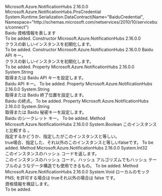 <Type Name="BaiduCredential" FullName="Microsoft.Azure.NotificationHubs.BaiduCredential">
  <TypeSignature Language="C#" Value="public class BaiduCredential : Microsoft.Azure.NotificationHubs.PnsCredential" />
  <TypeSignature Language="ILAsm" Value=".class public auto ansi beforefieldinit BaiduCredential extends Microsoft.Azure.NotificationHubs.PnsCredential" />
  <TypeSignature Language="DocId" Value="T:Microsoft.Azure.NotificationHubs.BaiduCredential" />
  <TypeSignature Language="VB.NET" Value="Public Class BaiduCredential&#xA;Inherits PnsCredential" />
  <TypeSignature Language="F#" Value="type BaiduCredential = class&#xA;    inherit PnsCredential" />
  <AssemblyInfo>
    <AssemblyName>Microsoft.Azure.NotificationHubs</AssemblyName>
    <AssemblyVersion>2.16.0.0</AssemblyVersion>
  </AssemblyInfo>
  <Base>
    <BaseTypeName>Microsoft.Azure.NotificationHubs.PnsCredential</BaseTypeName>
  </Base>
  <Interfaces />
  <Attributes>
    <Attribute>
      <AttributeName>System.Runtime.Serialization.DataContract(Name="BaiduCredential", Namespace="http://schemas.microsoft.com/netservices/2010/10/servicebus/connect")</AttributeName>
    </Attribute>
  </Attributes>
  <Docs>
    <summary>
            Baidu 資格情報を表します
            </summary>
    <remarks>To be added.</remarks>
  </Docs>
  <Members>
    <Member MemberName=".ctor">
      <MemberSignature Language="C#" Value="public BaiduCredential ();" />
      <MemberSignature Language="ILAsm" Value=".method public hidebysig specialname rtspecialname instance void .ctor() cil managed" />
      <MemberSignature Language="DocId" Value="M:Microsoft.Azure.NotificationHubs.BaiduCredential.#ctor" />
      <MemberSignature Language="VB.NET" Value="Public Sub New ()" />
      <MemberType>Constructor</MemberType>
      <AssemblyInfo>
        <AssemblyName>Microsoft.Azure.NotificationHubs</AssemblyName>
        <AssemblyVersion>2.16.0.0</AssemblyVersion>
      </AssemblyInfo>
      <Parameters />
      <Docs>
        <summary>
            <see cref="T:Microsoft.Azure.NotificationHubs.BaiduCredential" /> クラスの新しいインスタンスを初期化します。
            </summary>
        <remarks>To be added.</remarks>
      </Docs>
    </Member>
    <Member MemberName=".ctor">
      <MemberSignature Language="C#" Value="public BaiduCredential (string baiduApiKey);" />
      <MemberSignature Language="ILAsm" Value=".method public hidebysig specialname rtspecialname instance void .ctor(string baiduApiKey) cil managed" />
      <MemberSignature Language="DocId" Value="M:Microsoft.Azure.NotificationHubs.BaiduCredential.#ctor(System.String)" />
      <MemberSignature Language="VB.NET" Value="Public Sub New (baiduApiKey As String)" />
      <MemberSignature Language="F#" Value="new Microsoft.Azure.NotificationHubs.BaiduCredential : string -&gt; Microsoft.Azure.NotificationHubs.BaiduCredential" Usage="new Microsoft.Azure.NotificationHubs.BaiduCredential baiduApiKey" />
      <MemberType>Constructor</MemberType>
      <AssemblyInfo>
        <AssemblyName>Microsoft.Azure.NotificationHubs</AssemblyName>
        <AssemblyVersion>2.16.0.0</AssemblyVersion>
      </AssemblyInfo>
      <Parameters>
        <Parameter Name="baiduApiKey" Type="System.String" />
      </Parameters>
      <Docs>
        <param name="baiduApiKey">Baidu API キー。</param>
        <summary>
            <see cref="T:Microsoft.Azure.NotificationHubs.BaiduCredential" /> クラスの新しいインスタンスを初期化します。
            </summary>
        <remarks>To be added.</remarks>
      </Docs>
    </Member>
    <Member MemberName="BaiduApiKey">
      <MemberSignature Language="C#" Value="public string BaiduApiKey { get; set; }" />
      <MemberSignature Language="ILAsm" Value=".property instance string BaiduApiKey" />
      <MemberSignature Language="DocId" Value="P:Microsoft.Azure.NotificationHubs.BaiduCredential.BaiduApiKey" />
      <MemberSignature Language="VB.NET" Value="Public Property BaiduApiKey As String" />
      <MemberSignature Language="F#" Value="member this.BaiduApiKey : string with get, set" Usage="Microsoft.Azure.NotificationHubs.BaiduCredential.BaiduApiKey" />
      <MemberType>Property</MemberType>
      <AssemblyInfo>
        <AssemblyName>Microsoft.Azure.NotificationHubs</AssemblyName>
        <AssemblyVersion>2.16.0.0</AssemblyVersion>
      </AssemblyInfo>
      <ReturnValue>
        <ReturnType>System.String</ReturnType>
      </ReturnValue>
      <Docs>
        <summary>
            取得または Baidu API キーを設定します。
            </summary>
        <value>
            Baidu API キー。
            </value>
        <remarks>To be added.</remarks>
      </Docs>
    </Member>
    <Member MemberName="BaiduEndPoint">
      <MemberSignature Language="C#" Value="public string BaiduEndPoint { get; set; }" />
      <MemberSignature Language="ILAsm" Value=".property instance string BaiduEndPoint" />
      <MemberSignature Language="DocId" Value="P:Microsoft.Azure.NotificationHubs.BaiduCredential.BaiduEndPoint" />
      <MemberSignature Language="VB.NET" Value="Public Property BaiduEndPoint As String" />
      <MemberSignature Language="F#" Value="member this.BaiduEndPoint : string with get, set" Usage="Microsoft.Azure.NotificationHubs.BaiduCredential.BaiduEndPoint" />
      <MemberType>Property</MemberType>
      <AssemblyInfo>
        <AssemblyName>Microsoft.Azure.NotificationHubs</AssemblyName>
        <AssemblyVersion>2.16.0.0</AssemblyVersion>
      </AssemblyInfo>
      <ReturnValue>
        <ReturnType>System.String</ReturnType>
      </ReturnValue>
      <Docs>
        <summary>
            取得または Baidu 終了位置を設定します。
            </summary>
        <value>
            Baidu の終点。
            </value>
        <remarks>To be added.</remarks>
      </Docs>
    </Member>
    <Member MemberName="BaiduSecretKey">
      <MemberSignature Language="C#" Value="public string BaiduSecretKey { get; set; }" />
      <MemberSignature Language="ILAsm" Value=".property instance string BaiduSecretKey" />
      <MemberSignature Language="DocId" Value="P:Microsoft.Azure.NotificationHubs.BaiduCredential.BaiduSecretKey" />
      <MemberSignature Language="VB.NET" Value="Public Property BaiduSecretKey As String" />
      <MemberSignature Language="F#" Value="member this.BaiduSecretKey : string with get, set" Usage="Microsoft.Azure.NotificationHubs.BaiduCredential.BaiduSecretKey" />
      <MemberType>Property</MemberType>
      <AssemblyInfo>
        <AssemblyName>Microsoft.Azure.NotificationHubs</AssemblyName>
        <AssemblyVersion>2.16.0.0</AssemblyVersion>
      </AssemblyInfo>
      <ReturnValue>
        <ReturnType>System.String</ReturnType>
      </ReturnValue>
      <Docs>
        <summary>
            取得または Baidu 秘密キーを設定します。
            </summary>
        <value>
            Baidu のシークレット キー。
            </value>
        <remarks>To be added.</remarks>
      </Docs>
    </Member>
    <Member MemberName="Equals">
      <MemberSignature Language="C#" Value="public override bool Equals (object obj);" />
      <MemberSignature Language="ILAsm" Value=".method public hidebysig virtual instance bool Equals(object obj) cil managed" />
      <MemberSignature Language="DocId" Value="M:Microsoft.Azure.NotificationHubs.BaiduCredential.Equals(System.Object)" />
      <MemberSignature Language="VB.NET" Value="Public Overrides Function Equals (obj As Object) As Boolean" />
      <MemberSignature Language="F#" Value="override this.Equals : obj -&gt; bool" Usage="baiduCredential.Equals obj" />
      <MemberType>Method</MemberType>
      <AssemblyInfo>
        <AssemblyName>Microsoft.Azure.NotificationHubs</AssemblyName>
        <AssemblyVersion>2.16.0.0</AssemblyVersion>
      </AssemblyInfo>
      <ReturnValue>
        <ReturnType>System.Boolean</ReturnType>
      </ReturnValue>
      <Parameters>
        <Parameter Name="obj" Type="System.Object" />
      </Parameters>
      <Docs>
        <param name="obj">このインスタンスと比較する <see cref="T:System.Object" />。</param>
        <summary>
            指定するかどうか、指定した<see cref="T:System.Object" />がこのインスタンスと等しい。
            </summary>
        <returns>
          <c>true</c>場合、指定した<see cref="T:System.Object" />、それ以外のこのインスタンスと等しい<c>false</c>です。
            </returns>
        <remarks>To be added.</remarks>
      </Docs>
    </Member>
    <Member MemberName="GetHashCode">
      <MemberSignature Language="C#" Value="public override int GetHashCode ();" />
      <MemberSignature Language="ILAsm" Value=".method public hidebysig virtual instance int32 GetHashCode() cil managed" />
      <MemberSignature Language="DocId" Value="M:Microsoft.Azure.NotificationHubs.BaiduCredential.GetHashCode" />
      <MemberSignature Language="VB.NET" Value="Public Overrides Function GetHashCode () As Integer" />
      <MemberSignature Language="F#" Value="override this.GetHashCode : unit -&gt; int" Usage="baiduCredential.GetHashCode " />
      <MemberType>Method</MemberType>
      <AssemblyInfo>
        <AssemblyName>Microsoft.Azure.NotificationHubs</AssemblyName>
        <AssemblyVersion>2.16.0.0</AssemblyVersion>
      </AssemblyInfo>
      <ReturnValue>
        <ReturnType>System.Int32</ReturnType>
      </ReturnValue>
      <Parameters />
      <Docs>
        <summary>
            このインスタンスのハッシュ コードを返します。
            </summary>
        <returns>
            このインスタンスのハッシュ コード。ハッシュ アルゴリズムでもハッシュ テーブルのようなデータ構造でも使用できるもの。 
            </returns>
        <remarks>To be added.</remarks>
      </Docs>
    </Member>
    <Member MemberName="OnValidate">
      <MemberSignature Language="C#" Value="protected override void OnValidate (bool allowLocalMockPns);" />
      <MemberSignature Language="ILAsm" Value=".method familyhidebysig virtual instance void OnValidate(bool allowLocalMockPns) cil managed" />
      <MemberSignature Language="DocId" Value="M:Microsoft.Azure.NotificationHubs.BaiduCredential.OnValidate(System.Boolean)" />
      <MemberSignature Language="VB.NET" Value="Protected Overrides Sub OnValidate (allowLocalMockPns As Boolean)" />
      <MemberSignature Language="F#" Value="override this.OnValidate : bool -&gt; unit" Usage="baiduCredential.OnValidate allowLocalMockPns" />
      <MemberType>Method</MemberType>
      <AssemblyInfo>
        <AssemblyName>Microsoft.Azure.NotificationHubs</AssemblyName>
        <AssemblyVersion>2.16.0.0</AssemblyVersion>
      </AssemblyInfo>
      <ReturnValue>
        <ReturnType>System.Void</ReturnType>
      </ReturnValue>
      <Parameters>
        <Parameter Name="allowLocalMockPns" Type="System.Boolean" />
      </Parameters>
      <Docs>
        <param name="allowLocalMockPns">ローカルのモック PNS; を許可する場合は trueそれ以外の場合は false です。</param>
        <summary>
            資格情報を検証します。
            </summary>
        <remarks>To be added.</remarks>
        <exception cref="T:System.Runtime.Serialization.InvalidDataContractException" />
      </Docs>
    </Member>
  </Members>
</Type>